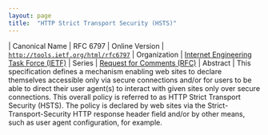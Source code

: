 ```yaml
---
layout: page
title:  "HTTP Strict Transport Security (HSTS)"
---
```


| Canonical Name | RFC 6797
| Online Version | [`http://tools.ietf.org/html/rfc6797`](http://tools.ietf.org/html/rfc6797)
| Organization | [Internet Engineering Task Force (IETF)](..)
| Series | [Request for Comments (RFC)](..)
| Abstract | This specification defines a mechanism enabling web sites to declare themselves accessible only via secure connections and/or for users to be able to direct their user agent(s) to interact with given sites only over secure connections. This overall policy is referred to as HTTP Strict Transport Security (HSTS). The policy is declared by web sites via the Strict-Transport-Security HTTP response header field and/or by other means, such as user agent configuration, for example.
